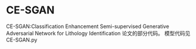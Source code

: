 # CE-SGAN
CE-SGAN:Classification Enhancement Semi-supervised Generative Adversarial Network for Lithology Identification
论文的部分代码。
模型代码见 CE-SGAN.py
